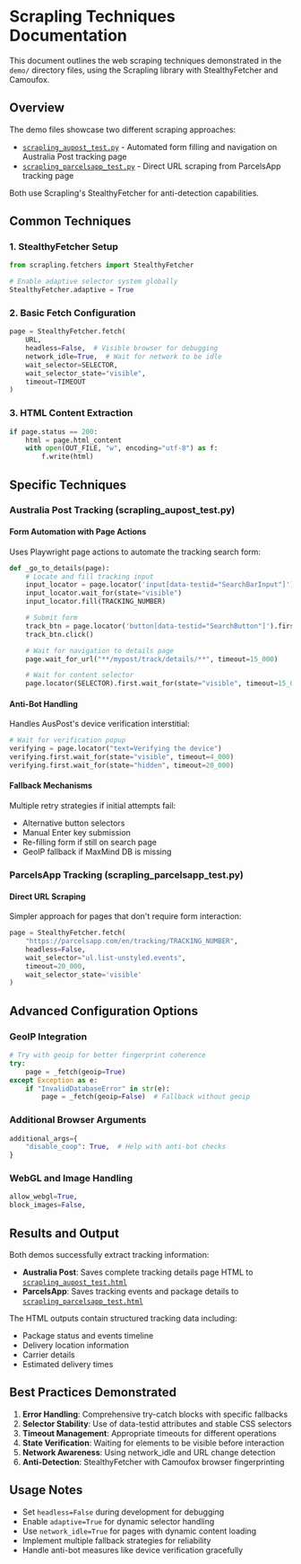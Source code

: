 # Scrapling Techniques Documentation

This document outlines the web scraping techniques demonstrated in the `demo/` directory files, using the Scrapling library with StealthyFetcher and Camoufox.

## Overview

The demo files showcase two different scraping approaches:
- [`scrapling_aupost_test.py`](scrapling_aupost_test.py:1) - Automated form filling and navigation on Australia Post tracking page
- [`scrapling_parcelsapp_test.py`](scrapling_parcelsapp_test.py:1) - Direct URL scraping from ParcelsApp tracking page

Both use Scrapling's StealthyFetcher for anti-detection capabilities.

## Common Techniques

### 1. StealthyFetcher Setup
```python
from scrapling.fetchers import StealthyFetcher

# Enable adaptive selector system globally
StealthyFetcher.adaptive = True
```

### 2. Basic Fetch Configuration
```python
page = StealthyFetcher.fetch(
    URL,
    headless=False,  # Visible browser for debugging
    network_idle=True,  # Wait for network to be idle
    wait_selector=SELECTOR,
    wait_selector_state="visible",
    timeout=TIMEOUT
)
```

### 3. HTML Content Extraction
```python
if page.status == 200:
    html = page.html_content
    with open(OUT_FILE, "w", encoding="utf-8") as f:
        f.write(html)
```

## Specific Techniques

### Australia Post Tracking (scrapling_aupost_test.py)

#### Form Automation with Page Actions
Uses Playwright page actions to automate the tracking search form:

```python
def _go_to_details(page):
    # Locate and fill tracking input
    input_locator = page.locator('input[data-testid="SearchBarInput"]').first
    input_locator.wait_for(state="visible")
    input_locator.fill(TRACKING_NUMBER)

    # Submit form
    track_btn = page.locator('button[data-testid="SearchButton"]').first
    track_btn.click()

    # Wait for navigation to details page
    page.wait_for_url("**/mypost/track/details/**", timeout=15_000)

    # Wait for content selector
    page.locator(SELECTOR).first.wait_for(state="visible", timeout=15_000)
```

#### Anti-Bot Handling
Handles AusPost's device verification interstitial:

```python
# Wait for verification popup
verifying = page.locator("text=Verifying the device")
verifying.first.wait_for(state="visible", timeout=4_000)
verifying.first.wait_for(state="hidden", timeout=20_000)
```

#### Fallback Mechanisms
Multiple retry strategies if initial attempts fail:
- Alternative button selectors
- Manual Enter key submission
- Re-filling form if still on search page
- GeoIP fallback if MaxMind DB is missing

### ParcelsApp Tracking (scrapling_parcelsapp_test.py)

#### Direct URL Scraping
Simpler approach for pages that don't require form interaction:

```python
page = StealthyFetcher.fetch(
    "https://parcelsapp.com/en/tracking/TRACKING_NUMBER",
    headless=False,
    wait_selector="ul.list-unstyled.events",
    timeout=20_000,
    wait_selector_state='visible'
)
```

## Advanced Configuration Options

### GeoIP Integration
```python
# Try with geoip for better fingerprint coherence
try:
    page = _fetch(geoip=True)
except Exception as e:
    if "InvalidDatabaseError" in str(e):
        page = _fetch(geoip=False)  # Fallback without geoip
```

### Additional Browser Arguments
```python
additional_args={
    "disable_coop": True,  # Help with anti-bot checks
}
```

### WebGL and Image Handling
```python
allow_webgl=True,
block_images=False,
```

## Results and Output

Both demos successfully extract tracking information:

- **Australia Post**: Saves complete tracking details page HTML to [`scrapling_aupost_test.html`](scrapling_aupost_test.html)
- **ParcelsApp**: Saves tracking events and package details to [`scrapling_parcelsapp_test.html`](scrapling_parcelsapp_test.html)

The HTML outputs contain structured tracking data including:
- Package status and events timeline
- Delivery location information
- Carrier details
- Estimated delivery times

## Best Practices Demonstrated

1. **Error Handling**: Comprehensive try-catch blocks with specific fallbacks
2. **Selector Stability**: Use of data-testid attributes and stable CSS selectors
3. **Timeout Management**: Appropriate timeouts for different operations
4. **State Verification**: Waiting for elements to be visible before interaction
5. **Network Awareness**: Using network_idle and URL change detection
6. **Anti-Detection**: StealthyFetcher with Camoufox browser fingerprinting

## Usage Notes

- Set `headless=False` during development for debugging
- Enable `adaptive=True` for dynamic selector handling
- Use `network_idle=True` for pages with dynamic content loading
- Implement multiple fallback strategies for reliability
- Handle anti-bot measures like device verification gracefully